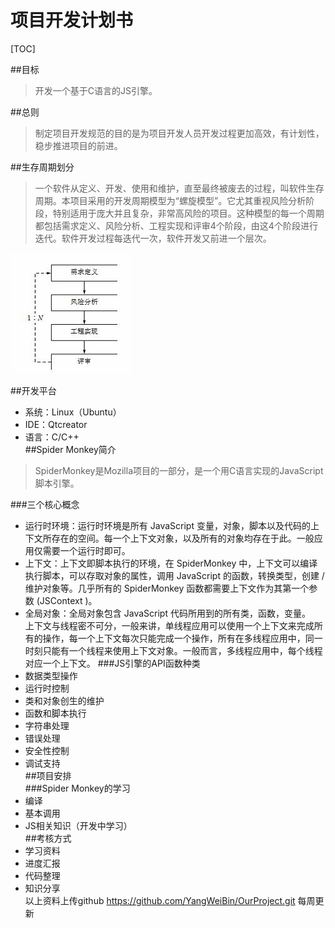 # 项目开发计划书

[TOC]  

##目标  
>开发一个基于C语言的JS引擎。    

##总则  
>制定项目开发规范的目的是为项目开发人员开发过程更加高效，有计划性，稳步推进项目的前进。   

##生存周期划分  
>一个软件从定义、开发、使用和维护，直至最终被废去的过程，叫软件生存周期。本项目采用的开发周期模型为“螺旋模型”。它尤其重视风险分析阶段，特别适用于庞大并且复杂，非常高风险的项目。这种模型的每一个周期都包括需求定义、风险分析、工程实现和评审4个阶段，由这4个阶段进行迭代。软件开发过程每迭代一次，软件开发又前进一个层次。  

![9_1](./img/9_1.jpg)  

##开发平台  
* 系统：Linux（Ubuntu）  
* IDE：Qtcreator  
* 语言：C/C++  
##Spider Monkey简介  
>SpiderMonkey是Mozilla项目的一部分，是一个用C语言实现的JavaScript脚本引擎。  

###三个核心概念  
* 运行时环境：运行时环境是所有 JavaScript 变量，对象，脚本以及代码的上下文所存在的空间。每一个上下文对象，以及所有的对象均存在于此。一般应用仅需要一个运行时即可。  
* 上下文：上下文即脚本执行的环境，在 SpiderMonkey 中，上下文可以编译执行脚本，可以存取对象的属性，调用 JavaScript 的函数，转换类型，创建 / 维护对象等。几乎所有的 SpiderMonkey 函数都需要上下文作为其第一个参数 (JSContext )。  
* 全局对象：全局对象包含 JavaScript 代码所用到的所有类，函数，变量。  
上下文与线程密不可分，一般来讲，单线程应用可以使用一个上下文来完成所有的操作，每一个上下文每次只能完成一个操作，所有在多线程应用中，同一时刻只能有一个线程来使用上下文对象。一般而言，多线程应用中，每个线程对应一个上下文。
###JS引擎的API函数种类  
* 数据类型操作  
* 运行时控制  
* 类和对象创生的维护  
* 函数和脚本执行  
* 字符串处理  
* 错误处理  
* 安全性控制  
* 调试支持  
##项目安排  
###Spider Monkey的学习  
* 编译  
* 基本调用  
* JS相关知识（开发中学习）  
##考核方式
* 学习资料  
* 进度汇报  
* 代码整理  
* 知识分享  
以上资料上传github  https://github.com/YangWeiBin/OurProject.git 每周更新  
